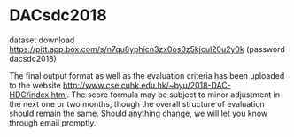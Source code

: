 # DACsdc2018

dataset download https://pitt.app.box.com/s/n7qu8yphicn3zx0os0z5kjcul20u2y0k (password dacsdc2018)

The final output format as well as the evaluation criteria has been uploaded to the website http://www.cse.cuhk.edu.hk/~byu/2018-DAC-HDC/index.html. The score formula may be subject to minor adjustment in the next one or two months, though the overall structure of evaluation should remain the same. Should anything change, we will let you know through email promptly.  


